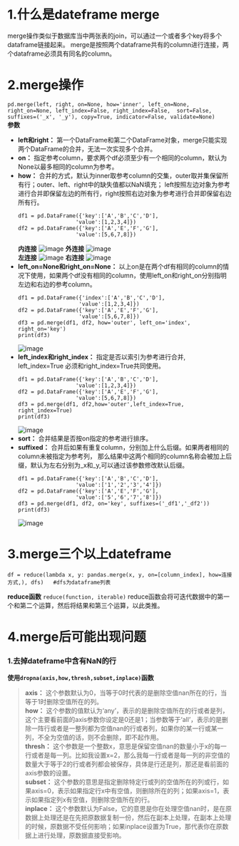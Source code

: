 # 1.什么是dateframe merge
merge操作类似于数据库当中两张表的join，可以通过一个或者多个key将多个dataframe链接起来。
merge是按照两个dataframe共有的column进行连接，两个dataframe必须具有同名的column。
# 2.merge操作
`pd.merge(left, right, on=None, how='inner', left_on=None, right_on=None, left_index=False, right_index=False, 
          sort=False, suffixes=('_x', '_y'), copy=True, indicator=False, validate=None)
`  
**参数**
- **left和right：** 第一个DataFrame和第二个DataFrame对象，merge只能实现两个DataFrame的合并，无法一次实现多个合并。
- **on：** 指定参考column，要求两个df必须至少有一个相同的column，默认为None以最多相同的column为参考。
- **how：** 合并的方式，默认为inner取参考column的交集，outer取并集保留所有行；outer、left、right中的缺失值都以NaN填充；
  left按照左边对象为参考进行合并即保留左边的所有行，right按照右边对象为参考进行合并即保留右边所有行。  
  ```
  df1 = pd.DataFrame({'key':['A','B','C','D'],
                    'value':[1,2,3,4]})
  df2 = pd.DataFrame({'key':['A','E','F','G'],
                    'value':[5,6,7,8]})
  ```
  **内连接** ![image](https://user-images.githubusercontent.com/96570699/182077851-d5b6ad28-0040-4c49-b889-cd7b65b8e97b.png)
  **外连接** ![image](https://user-images.githubusercontent.com/96570699/182077223-ec005a1f-5672-4000-bca2-724af3449d84.png)  
  **左连接** ![image](https://user-images.githubusercontent.com/96570699/182077939-b9409da9-ed84-466f-81f3-99842912fe95.png)
  **右连接** ![image](https://user-images.githubusercontent.com/96570699/182077982-461b8297-7002-4f55-8d9e-3d7933d37fb8.png)
- **left_on=None和right_on=None：** 以上on是在两个df有相同的column的情况下使用，如果两个df没有相同的column，使用left_on和right_on分别指明左边和右边的参考column。
   ```
   df1 = pd.DataFrame({'index':['A','B','C','D'],
                      'value':[1,2,3,4]})
   df2 = pd.DataFrame({'key':['A','E','F','G'],
                      'value':[5,6,7,8]})
   df3 = pd.merge(df1, df2, how='outer', left_on='index', right_on='key')
   print(df3)
   ```
   ![image](https://user-images.githubusercontent.com/96570699/182079217-205916df-f922-4368-b237-68758612c588.png)
- **left_index和right_index：** 指定是否以索引为参考进行合并, left_index=True 必须和right_index=True共同使用。  
  ```
  df1 = pd.DataFrame({'key':['A','B','C','D'],
                    'value':[1,2,3,4]})
  df2 = pd.DataFrame({'key':['A','E','F','G'],
                    'value':[5,6,7,8]})
  df3 = pd.merge(df1, df2,how='outer',left_index=True, right_index=True)
  print(df3)
  ```
  ![image](https://user-images.githubusercontent.com/96570699/182081620-5a03eb14-d753-481f-bf58-7d95ca15eed2.png)
- **sort：** 合并结果是否按on指定的参考进行排序。
- **suffixed：** 合并后如果有重复column，分别加上什么后缀。如果两者相同的column未被指定为参考列，
  那么结果中这两个相同的column名称会被加上后缀，默认为左右分别为_x和_y,可以通过该参数修改默认后缀。
  ```
  df1 = pd.DataFrame({'key':['A','B','C','D'],
                    'value':['1','2','3','4']})
  df2 = pd.DataFrame({'key':['A','E','F','G'],
                    'value':['5','6','7','8']})
  df3 = pd.merge(df1, df2, on='key', suffixes=('_df1','_df2'))
  print(df3)
  ```
  ![image](https://user-images.githubusercontent.com/96570699/182083056-22d6b133-1032-42ac-9687-e4996a1bfe66.png)
# 3.merge三个以上dateframe
```
df = reduce(lambda x, y: pandas.merge(x, y, on=[column_index], how=连接方式,), dfs)   #dfs为dataframe列表
```

**reduce函数**
`reduce(function, iterable)`
reduce函数会将可迭代数据中的第一个和第二个运算，然后将结果和第三个运算，以此类推。

# 4.merge后可能出现问题
### 1.去掉dateframe中含有NaN的行
**使用`dropna(axis,how,thresh,subset,inplace)`函数**  
> **axis：** 这个参数默认为0，当等于0时代表的是删除空值nan所在的行，当等于1时删除空值所在的列。  
> **how：** 这个参数的值默认为‘any’，表示的是删除空值所在的行或者是列，这个主要看前面的axis参数你设定是0还是1；当参数等于‘all’，表示的是删除一阵行或者是一整列都为空值nan的行或者列，如果你的某一行或某一列，不全为空值的话，则不会删除，即不起作用。    
> **thresh：** 这个参数是一个整数x，意思是保留空值nan的数量小于x的每一行或者是每一列。比如我设置x=2，那么我每一行或者是每一列的非空值的数量大于等于2的行或者列都会被保存，具体是行还是列，那还是看前面的axis参数的设置。  
> **subset：** 这个参数的意思是指定删除特定行或列的空值所在的列或行，如果axis=0，表示如果指定行x中有空值，则删除所在的列；如果axis=1，表示如果指定列x有空值，则删除空值所在的行。  
> **inplace：** 这个参数默认为False，它的意思是你在处理空值nan时，是在原数据上处理还是在先把原数据复制一份，然后在副本上处理，在副本上处理的时候，原数据不受任何影响；如果inplace设置为True，那代表你在原数据上进行处理，原数据直接受影响。  





